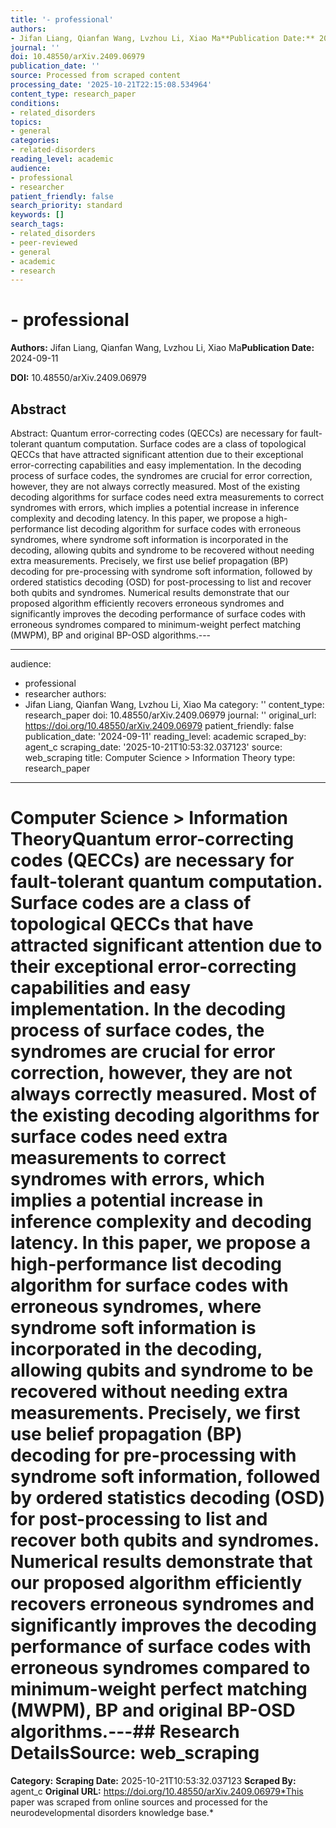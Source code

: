 ```yaml
---
title: '- professional'
authors:
- Jifan Liang, Qianfan Wang, Lvzhou Li, Xiao Ma**Publication Date:** 2024-09-11
journal: ''
doi: 10.48550/arXiv.2409.06979
publication_date: ''
source: Processed from scraped content
processing_date: '2025-10-21T22:15:08.534964'
content_type: research_paper
conditions:
- related_disorders
topics:
- general
categories:
- related-disorders
reading_level: academic
audience:
- professional
- researcher
patient_friendly: false
search_priority: standard
keywords: []
search_tags:
- related_disorders
- peer-reviewed
- general
- academic
- research
---
```


# - professional

**Authors:** Jifan Liang, Qianfan Wang, Lvzhou Li, Xiao Ma**Publication Date:** 2024-09-11

**DOI:** 10.48550/arXiv.2409.06979

## Abstract

Abstract:
Quantum error-correcting codes (QECCs) are necessary for fault-tolerant quantum computation. Surface codes are a class of topological QECCs that have attracted significant attention due to their exceptional error-correcting capabilities and easy implementation. In the decoding process of surface codes, the syndromes are crucial for error correction, however, they are not always correctly measured. Most of the existing decoding algorithms for surface codes need extra measurements to correct syndromes with errors, which implies a potential increase in inference complexity and decoding latency. In this paper, we propose a high-performance list decoding algorithm for surface codes with erroneous syndromes, where syndrome soft information is incorporated in the decoding, allowing qubits and syndrome to be recovered without needing extra measurements. Precisely, we first use belief propagation (BP) decoding for pre-processing with syndrome soft information, followed by ordered statistics decoding (OSD) for post-processing to list and recover both qubits and syndromes. Numerical results demonstrate that our proposed algorithm efficiently recovers erroneous syndromes and significantly improves the decoding performance of surface codes with erroneous syndromes compared to minimum-weight perfect matching (MWPM), BP and original BP-OSD algorithms.---

---
audience:
- professional
- researcher
authors:
- Jifan Liang, Qianfan Wang, Lvzhou Li, Xiao Ma
category: ''
content_type: research_paper
doi: 10.48550/arXiv.2409.06979
journal: ''
original_url: https://doi.org/10.48550/arXiv.2409.06979
patient_friendly: false
publication_date: '2024-09-11'
reading_level: academic
scraped_by: agent_c
scraping_date: '2025-10-21T10:53:32.037123'
source: web_scraping
title: Computer Science > Information Theory
type: research_paper
---
# Computer Science > Information TheoryQuantum error-correcting codes (QECCs) are necessary for fault-tolerant quantum computation. Surface codes are a class of topological QECCs that have attracted significant attention due to their exceptional error-correcting capabilities and easy implementation. In the decoding process of surface codes, the syndromes are crucial for error correction, however, they are not always correctly measured. Most of the existing decoding algorithms for surface codes need extra measurements to correct syndromes with errors, which implies a potential increase in inference complexity and decoding latency. In this paper, we propose a high-performance list decoding algorithm for surface codes with erroneous syndromes, where syndrome soft information is incorporated in the decoding, allowing qubits and syndrome to be recovered without needing extra measurements. Precisely, we first use belief propagation (BP) decoding for pre-processing with syndrome soft information, followed by ordered statistics decoding (OSD) for post-processing to list and recover both qubits and syndromes. Numerical results demonstrate that our proposed algorithm efficiently recovers erroneous syndromes and significantly improves the decoding performance of surface codes with erroneous syndromes compared to minimum-weight perfect matching (MWPM), BP and original BP-OSD algorithms.---## Research Details**Source:** web_scraping
**Category:**
**Scraping Date:** 2025-10-21T10:53:32.037123
**Scraped By:** agent_c
**Original URL:** https://doi.org/10.48550/arXiv.2409.06979*This paper was scraped from online sources and processed for the neurodevelopmental disorders knowledge base.*